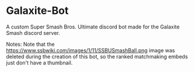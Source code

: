 # Galaxite-Bot

A custom Super Smash Bros. Ultimate discord bot made for the Galaxite Smash discord server. 

Notes:
Note that the https://www.ssbwiki.com/images/1/11/SSBUSmashBall.png image was deleted during the creation of this bot, so the ranked matchmaking embeds just don't have a thumbnail.
